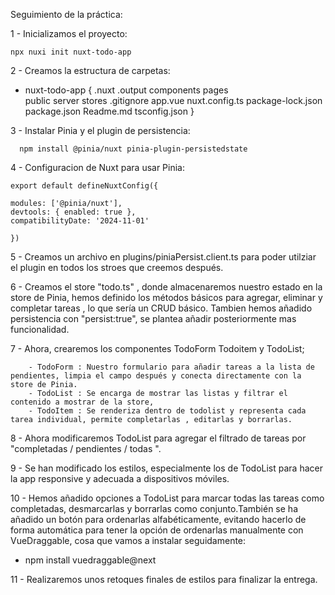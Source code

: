Seguimiento de la práctica:

1 - Inicializamos el proyecto:

    npx nuxi init nuxt-todo-app

2 - Creamos la estructura de carpetas:

- nuxt-todo-app {
  .nuxt
  .output
  components
  pages  
   public
  server
  stores
  .gitignore
  app.vue
  nuxt.config.ts
  package-lock.json
  package.json
  Readme.md
  tsconfig.json
  }


3 - Instalar Pinia y el plugin de persistencia:

      npm install @pinia/nuxt pinia-plugin-persistedstate

4 - Configuracion de Nuxt para usar Pinia:

    export default defineNuxtConfig({

    modules: ['@pinia/nuxt'],
    devtools: { enabled: true },
    compatibilityDate: '2024-11-01'

    })

5 - Creamos un archivo en plugins/piniaPersist.client.ts para poder utilziar el plugin en todos los stroes que creemos después.

6 - Creamos el store "todo.ts" , donde almacenaremos nuestro estado en la store de Pinia, hemos definido los métodos básicos para agregar, eliminar y completar tareas , lo que sería un CRUD básico. Tambien hemos añadido persistencia con "persist:true",  se plantea añadir posteriormente mas funcionalidad.

7 - Ahora, crearemos los componentes TodoForm Todoitem y TodoList;

        - TodoForm : Nuestro formulario para añadir tareas a la lista de pendientes, limpia el campo después y conecta directamente con la store de Pinia.
        - TodoList : Se encarga de mostrar las listas y filtrar el contenido a mostrar de la store,
        - TodoItem : Se renderiza dentro de todolist y representa cada tarea individual, permite completarlas , editarlas y borrarlas.

8 - Ahora modificaremos TodoList para agregar el filtrado de tareas por "completadas / pendientes / todas ".

9 - Se han modificado los estilos, especialmente los de TodoList para hacer la app responsive y adecuada a dispositivos móviles.

10 - Hemos añadido opciones a TodoList para marcar todas las tareas como completadas, desmarcarlas y borrarlas como conjunto.También se ha añadido un botón para ordenarlas alfabéticamente, evitando hacerlo de forma automática para tener la opción de ordenarlas manualmente con VueDraggable, cosa que vamos a instalar seguidamente:

   - npm install vuedraggable@next

11 - Realizaremos unos retoques finales de estilos para finalizar la entrega.
